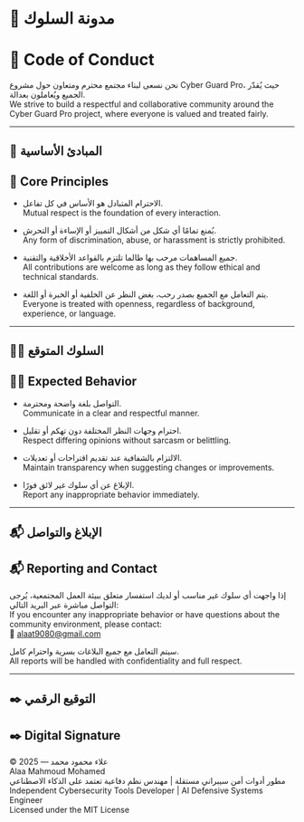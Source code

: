 # 🤝 مدونة السلوك  
# 🤝 Code of Conduct

نحن نسعى لبناء مجتمع محترم ومتعاون حول مشروع Cyber Guard Pro، حيث يُقدّر الجميع ويُعاملون بعدالة.  
We strive to build a respectful and collaborative community around the Cyber Guard Pro project, where everyone is valued and treated fairly.

---

## 🧭 المبادئ الأساسية  
## 🧭 Core Principles

- الاحترام المتبادل هو الأساس في كل تفاعل.  
  Mutual respect is the foundation of every interaction.

- يُمنع تمامًا أي شكل من أشكال التمييز أو الإساءة أو التحرش.  
  Any form of discrimination, abuse, or harassment is strictly prohibited.

- جميع المساهمات مرحب بها طالما تلتزم بالقواعد الأخلاقية والتقنية.  
  All contributions are welcome as long as they follow ethical and technical standards.

- يتم التعامل مع الجميع بصدر رحب، بغض النظر عن الخلفية أو الخبرة أو اللغة.  
  Everyone is treated with openness, regardless of background, experience, or language.

---

## 🧑‍⚖️ السلوك المتوقع  
## 🧑‍⚖️ Expected Behavior

- التواصل بلغة واضحة ومحترمة.  
  Communicate in a clear and respectful manner.

- احترام وجهات النظر المختلفة دون تهكم أو تقليل.  
  Respect differing opinions without sarcasm or belittling.

- الالتزام بالشفافية عند تقديم اقتراحات أو تعديلات.  
  Maintain transparency when suggesting changes or improvements.

- الإبلاغ عن أي سلوك غير لائق فورًا.  
  Report any inappropriate behavior immediately.

---

## 📬 الإبلاغ والتواصل  
## 📬 Reporting and Contact

إذا واجهت أي سلوك غير مناسب أو لديك استفسار متعلق ببيئة العمل المجتمعية، يُرجى التواصل مباشرة عبر البريد التالي:  
If you encounter any inappropriate behavior or have questions about the community environment, please contact:  
📧 alaat9080@gmail.com

سيتم التعامل مع جميع البلاغات بسرية واحترام كامل.  
All reports will be handled with confidentiality and full respect.

---

## ✒️ التوقيع الرقمي  
## ✒️ Digital Signature

© 2025 — علاء محمود محمد  
Alaa Mahmoud Mohamed  
مطور أدوات أمن سيبراني مستقلة | مهندس نظم دفاعية تعتمد على الذكاء الاصطناعي  
Independent Cybersecurity Tools Developer | AI Defensive Systems Engineer  
Licensed under the MIT License
